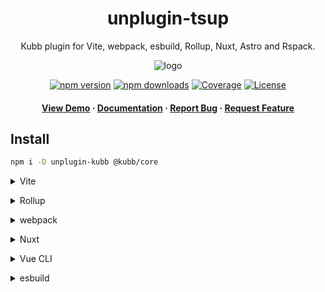 <div align="center">

<!-- <img src="assets/logo.png" alt="logo" width="200" height="auto" /> -->
<h1>unplugin-tsup</h1>

<p>
   Kubb plugin for Vite, webpack, esbuild, Rollup, Nuxt, Astro and Rspack.
  </p>
  <img src="https://raw.githubusercontent.com/kubb-project/kubb/main/assets/banner.png" alt="logo"  height="auto" />

[![npm version][npm-version-src]][npm-version-href]
[![npm downloads][npm-downloads-src]][npm-downloads-href]
[![Coverage][coverage-src]][coverage-href]
[![License][license-src]][license-href]

<!-- ALL-CONTRIBUTORS-BADGE:START - Do not remove or modify this section -->
<!-- ALL-CONTRIBUTORS-BADGE:END -->
</p>

<h4>
    <a href="https://codesandbox.io/s/github/kubb-project/kubb/tree/alpha/examples/typescript" target="_blank">View Demo</a>
    <span> · </span>
      <a href="https://kubb.dev/" target="_blank">Documentation</a>
    <span> · </span>
      <a href="https://github.com/kubb-project/kubb/issues/" target="_blank">Report Bug</a>
    <span> · </span>
      <a href="https://github.com/kubb-project/kubb/issues/" target="_blank">Request Feature</a>
  </h4>
</div>

## Install

```bash
npm i -D unplugin-kubb @kubb/core
```

<details>
<summary>Vite</summary><br>

```ts
// vite.config.ts
import Plugin from 'unplugin-kubb/vite'

export default defineConfig({
  plugins: [
    Plugin({/* options */}),
  ],
})
```

Example: [`playground/`](./playground/)

<br></details>

<details>
<summary>Rollup</summary><br>

```ts
// rollup.config.js
import Plugin from 'unplugin-kubb/rollup'

export default {
  plugins: [
    Plugin({/* options */}),
  ],
}
```

<br></details>

<details>
<summary>webpack</summary><br>

```ts
// webpack.config.js
module.exports = {
  /* ... */
  plugins: [
    require('unplugin-kubb/webpack')({/* options */}),
  ],
}
```

<br></details>

<details>
<summary>Nuxt</summary><br>

```ts
// nuxt.config.js
export default defineNuxtConfig({
  modules: [
    ['unplugin-kubb/nuxt', {/* options */}],
  ],
})
```

> This module works for both Nuxt 2 and [Nuxt Vite](https://github.com/nuxt/vite)

<br></details>

<details>
<summary>Vue CLI</summary><br>

```ts
// vue.config.js
module.exports = {
  configureWebpack: {
    plugins: [
      require('unplugin-kubb/webpack')({/* options */}),
    ],
  },
}
```

<br></details>

<details>
<summary>esbuild</summary><br>

```ts
// esbuild.config.js
import { build } from 'esbuild'
import Plugin from 'unplugin-kubb/esbuild'

build({
  plugins: [Plugin()],
})
```

<br></details>

<!-- Badges -->

[npm-version-src]: https://img.shields.io/npm/v/unplugin-kubb?flat&colorA=18181B&colorB=f58517
[npm-version-href]: https://npmjs.com/package/unplugin-kubb
[npm-downloads-src]: https://img.shields.io/npm/dm/unplugin-kubb?flat&colorA=18181B&colorB=f58517
[npm-downloads-href]: https://npmjs.com/package/unplugin-kubb
[license-src]: https://img.shields.io/github/license/kubb-project/kubb.svg?flat&colorA=18181B&colorB=f58517
[license-href]: https://github.com/kubb-project/kubb/blob/main/LICENSE
[build-src]: https://img.shields.io/github/actions/workflow/status/kubb-project/kubb/ci.yaml?style=flat&colorA=18181B&colorB=f58517
[build-href]: https://www.npmjs.com/package/unplugin-kubb
[minified-src]: https://img.shields.io/bundlephobia/min/unplugin-kubb?style=flat&colorA=18181B&colorB=f58517
[minified-href]: https://www.npmjs.com/package/unplugin-kubb
[coverage-src]: https://img.shields.io/codecov/c/github/kubb-project/kubb?style=flat&colorA=18181B&colorB=f58517
[coverage-href]: https://www.npmjs.com/package/unplugin-kubb
